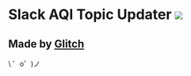 # Slack AQI Topic Updater <a href="https://app.netlify.com/start/deploy?repository=https://github.com/pamo/slack-update-aqi-topic/"><img src="https://www.netlify.com/img/deploy/button.svg"></a>

## Made by [Glitch](https://glitch.com/)

\ ゜o゜)ノ
